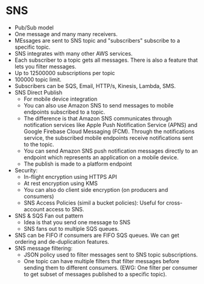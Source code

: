 # SNS

- Pub/Sub model
- One message and many many receivers.
- MEssages are sent to SNS topic and "subscribers" subscribe to a specific topic.
- SNS integrates with many other AWS services.
- Each subscriber to a topic gets all messages. There is also a feature that lets you filter messages.
- Up to 12500000 subscriptions per topic
- 100000 topic limit.
- Subscribers can be SQS, Email, HTTP/s, Kinesis, Lambda, SMS.
- SNS Direct Publish
    - For mobile device integration
    - You can also use Amazon SNS to send messages to mobile endpoints subscribed to a topic.
    - The difference is that Amazon SNS communicates through notification services like Apple Push Notification Service (APNS) and Google Firebase Cloud Messaging (FCM). Through the notifications service, the subscribed mobile endpoints receive notifications sent to the topic.
    - You can send Amazon SNS push notification messages directly to an endpoint which represents an application on a mobile device.
    - The publish is made to a platform endpoint
- Security:
    - In-flight encryption using HTTPS API
    - At rest encryption using KMS
    - You can also do client side encryption (on producers and consumers)
    - SNS Access Policies (simil a bucket policies): Useful for cross-account access to SNS.
- SNS & SQS Fan out pattern
    - Idea is that you send one message to SNS
    - SNS fans out to multiple SQS queues.
- SNS can be FIFO if consumers are FIFO SQS queues. We can get ordering and de-duplication features.
- SNS message filtering:
    - JSON policy used to filter messages sent to SNS topic subscriptions.
    - One topic can have multiple filters that filter messages before sending them to different consumers. (EWG: One filter per consumer to get subset of messages published to a specific topic).